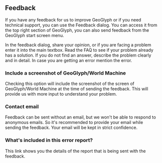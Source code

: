 ## Feedback
If you have any feedback for us to improve GeoGlyph or if you need technical support, you can use the Feedback dialog. You can access it from the top right section of GeoGlyph, you can also send feedback from the GeoGlyph start screen menu.

In the feedback dialog, share your opinion, or if you are facing a problem enter it into the main textbox. Read the FAQ to see if your problem already has a solution. If you do not find an answer, describe the problem clearly and in detail. In case you are getting an error mention the error.

### Include a screenshot of GeoGlyph/World Machine
Checking this option will include the screenshot of the screen of GeoGlyph/World Machine at the time of sending the feedback. This will provide us with more input to understand your problem.

### Contact email
Feedback can be sent without an email, but we won't be able to respond to anonymous emails. So it's recommended to provide your email while sending the feedback. Your email will be kept in strict confidence.

### What's included in this error report?
This link shows you the details of the report that is being sent with the feedback.

